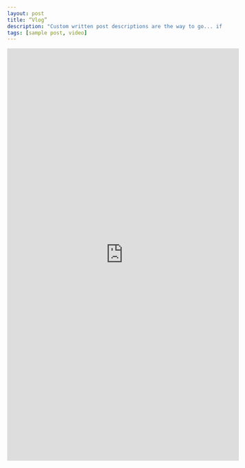 ```yaml
---
layout: post
title: “Vlog”
description: "Custom written post descriptions are the way to go... if you're not lazy."
tags: [sample post, video]
---
```


<iframe frameborder="0" width="540" height="960" src="https://f.us.sinaimg.cn/001fMJT0lx07raNeAqZa010412027bsQ0E010.mp4?label=mp4_hd&template=540x960.24.0&Expires=1548844565&ssig=IChI6fQc1c&KID=unistore,video" allowfullscreen></iframe>